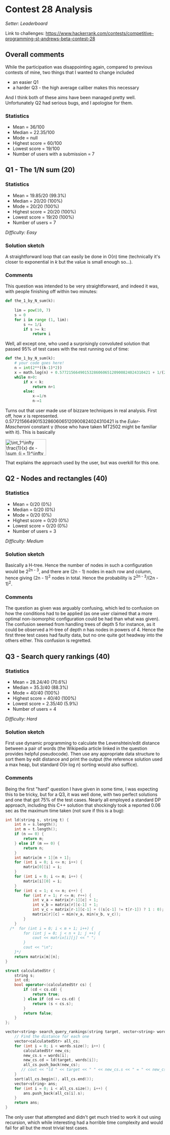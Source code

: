 # Contest 28 Analysis

*Setter: Leaderboard*

Link to challenges: https://www.hackerrank.com/contests/competitive-programming-st-andrews-beta-contest-28
## Overall comments

While the participation was disappointing again, compared to previous contests of mine, two things that I wanted to change included

* an easier Q1
* a harder Q3 - the high average caliber makes this necessary

And I think both of these aims have been managed pretty well. Unfortunately Q2 had serious bugs, and I apologise for them.

### Statistics

* Mean = 36/100
* Median = 22.35/100
* Mode = null
* Highest score = 60/100
* Lowest score = 19/100
* Number of users with a submission = 7

## Q1 - The 1/N sum (20)

### Statistics

* Mean = 19.85/20 (99.3%)
* Median = 20/20 (100%)
* Mode = 20/20 (100%)
* Highest score = 20/20 (100%)
* Lowest score = 19/20 (100%)
* Number of users = 7

*Difficulty: Easy*

### Solution sketch

A straightforward loop that can easily be done in O(*n*) time (technically it's closer to exponential in *k* but the value is small enough so...).

### Comments

This question was intended to be very straightforward, and indeed it was, with people finishing off within two minutes:

```python
def the_1_by_N_sum(k):
    
    lim = pow(10, 7)
    s = 0
    for i in range (1, lim):
        s += 1/i
        if s >= k:
            return i
```
Well, all except one, who used a surprisingly convoluted solution that passed 95% of test cases with the rest running out of time:

```python
def the_1_by_N_sum(k):
    # your code goes here!
    n = int(2**((k-1)*2))
    x = math.log(n) + 0.5772156649015328606065120900824024310421 + 1/(2*n) - 1/(12*(n**2))
    while n>0:
        if x < k:
            return n+1
        else:
            x-=1/n
            n-=1
```

Turns out that user made use of bizzare techniques in real analysis. First off, how *x* is represented. 0.5772156649015328606065120900824024310421 is the *Euler-Mascheroni* constant γ (those who have taken MT2502 might be familiar with it). This is basically 

<img src="http://www.sciweavers.org/tex2img.php?eq=%20%5Cint_1%5E%5Cinfty%20%20%5Cfrac%7B1%7D%7Bx%7D%20dx%20-%20%20%5Csum_%7Bi%20%3D%201%7D%5E%5Cinfty%20%5Cfrac%7B1%7D%7Bx%7D&bc=White&fc=Black&im=jpg&fs=12&ff=arev&edit=0" align="center" border="0" alt=" \int_1^\infty  \frac{1}{x} dx -  \sum_{i = 1}^\infty \frac{1}{x}" width="129" height="51" />

That explains the approach used by the user, but was overkill for this one.

## Q2 - Nodes and rectangles (40)

### Statistics

* Mean = 0/20 (0%)
* Median = 0/20 (0%)
* Mode = 0/20 (0%)
* Highest score = 0/20 (0%)
* Lowest score = 0/20 (0%)
* Number of users = 3

*Difficulty: Medium*
### Solution sketch

Basically a H-tree. Hence the number of nodes in such a configuration would be 2<sup>2n - 3</sup>, and there are (2n - 1) nodes in each row and column, hence giving (2n - 1)<sup>2</sup> nodes in total. Hence the probability is 2<sup>2n - 3</sup>/(2n - 1)<sup>2</sup>.

### Comments

The question as given was arguably confusing, which led to confusion on how the conditions had to be applied (as one user claimed that a more optimal non-isomorphic configuration could be had than what was given). The confusion seemed from handling trees of depth 5 for instance, as it could be observed a H-tree of depth *n* has nodes in powers of 4. Hence the first three test cases had faulty data, but no one quite got headway into the others either. This confusion is regretted.

## Q3 - Search query rankings (40)

### Statistics

* Mean = 28.24/40 (70.6%)
* Median = 35.3/40 (88.3%)
* Mode = 40/40 (100%)
* Highest score = 40/40 (100%)
* Lowest score = 2.35/40 (5.9%)
* Number of users = 4

*Difficulty: Hard*

### Solution sketch

First use dynamic programming to calculate the Levenshtein/edit distance between a pair of words (the Wikipedia article linked in the question provides helpful pseudocode). Then use any appropriate data structure to sort them by edit distance and print the output (the reference solution used a max heap, but standard O(*n* log *n*) sorting would also suffice).

### Comments

Being the first "hard" question I have given in some time, I was expecting this to be tricky, but for a Q3, it was well done, with two perfect solutions and one that got 75% of the test cases. Nearly all employed a standard DP approach, including this C++ solution that shockingly took a reported 0.06 sec as the maximum time taken (not sure if this is a bug):

```c++
int ld(string s, string t) {
    int n = s.length();
    int m = t.length();
    if (n == 0) {
        return m;
    } else if (m == 0) {
        return n;
    }
    int matrix[m + 1][n + 1];
    for (int i = 0; i <= n; i++) {
        matrix[0][i] = i;
    }
    for (int i = 0; i <= m; i++) {
        matrix[i][0] = i;
    }
    for (int c = 1; c <= n; c++) {
        for (int r = 1; r <= m; r++) {
            int v_a = matrix[r-1][c] + 1;
            int v_b = matrix[r][c-1] + 1;
            int v_c = matrix[r-1][c-1] + ((s[c-1] != t[r-1]) ? 1 : 0);
            matrix[r][c] = min(v_a, min(v_b, v_c));
        }
    }
  /*  for (int i = 0; i < m + 1; i++) {
        for (int j = 0; j < n + 1; j ++) {
            cout << matrix[i][j] << " ";
        }
        cout << "\n";
    }*/
    return matrix[m][n];
}

struct calculatedStr {
    string s;
    int cd;
    bool operator<(calculatedStr cs) {
        if (cd < cs.cd) {
            return true;
        } else if (cd == cs.cd) {
            return (s < cs.s);
        }
        return false;
    }
};

vector<string> search_query_rankings(string target, vector<string> words) {
    // Find the distance for each one 
    vector<calculatedStr> all_cs;
    for (int i = 0; i < words.size(); i++) {
        calculatedStr new_cs;
        new_cs.s = words[i];
        new_cs.cd = ld(target, words[i]);
        all_cs.push_back(new_cs);
       // cout << "ld " << target << " " << new_cs.s << " = " << new_cs.cd << "\n";
    }
    sort(all_cs.begin(), all_cs.end());
    vector<string> ans;
    for (int i = 0; i < all_cs.size(); i++) {
        ans.push_back(all_cs[i].s);
    }
    return ans;
}
```

The only user that attempted and didn't get much tried to work it out using recursion, which while interesting had a horrible time complexity and would fail for all but the most trivial test cases.


